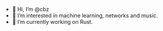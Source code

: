- 👋 Hi, I’m @cbz
- 👀 I’m interested in machine learning, networks and music.
- 🌱 I’m currently working on Rust.

<!---
cbz/cbz is a ✨ special ✨ repository because its `README.md` (this file) appears on your GitHub profile.
You can click the Preview link to take a look at your changes.
--->
